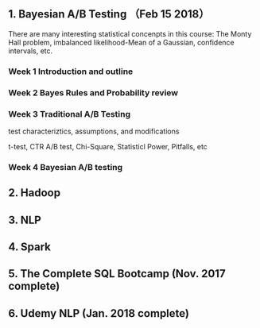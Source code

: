 ## 1. Bayesian A/B Testing （Feb 15 2018）
There are many interesting statistical concenpts in this course: The Monty Hall problem, imbalanced likelihood-Mean of a Gaussian, confidence intervals, etc.
### Week 1 Introduction and outline
### Week 2 Bayes Rules and Probability review
### Week 3 Traditional A/B Testing
test characteriztics, assumptions, and modifications

t-test, CTR A/B test, Chi-Square, Statisticl Power, Pitfalls, etc

### Week 4 Bayesian A/B testing
###
## 2. Hadoop
## 3. NLP
## 4. Spark
## 5. The Complete SQL Bootcamp (Nov. 2017 complete)
## 6. Udemy NLP (Jan. 2018 complete)
